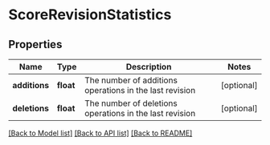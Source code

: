 # ScoreRevisionStatistics

## Properties
Name | Type | Description | Notes
------------ | ------------- | ------------- | -------------
**additions** | **float** | The number of additions operations in the last revision | [optional] 
**deletions** | **float** | The number of deletions operations in the last revision | [optional] 

[[Back to Model list]](../README.md#documentation-for-models) [[Back to API list]](../README.md#documentation-for-api-endpoints) [[Back to README]](../README.md)


